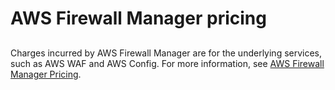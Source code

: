 # AWS Firewall Manager pricing<a name="aws-fms-pricing"></a>

## <a name="fms-pricing"></a>

Charges incurred by AWS Firewall Manager are for the underlying services, such as AWS WAF and AWS Config\. For more information, see [AWS Firewall Manager Pricing](https://aws.amazon.com/firewall-manager/pricing)\. 